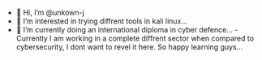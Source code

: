 - 👋 Hi, I’m @unkown-j
- 👀 I’m interested in trying diffrent tools in kali linux...
- 🌱 I’m currently doing an international diploma in cyber defence...
-Currently I am working in a complete diffrent sector when compared to cybersecurity, I dont want to revel it here. So happy learning guys...

<!---
unkown-j/unkown-j is a ✨ special ✨ repository because its `README.md` (this file) appears on your GitHub profile.
You can click the Preview link to take a look at your changes.
--->
